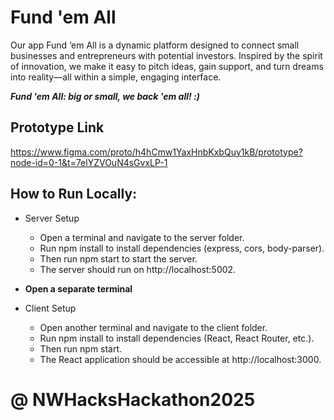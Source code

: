 # Fund 'em All
Our app Fund ‘em All is a dynamic platform designed to connect small businesses and entrepreneurs with potential investors. Inspired by the spirit of innovation, we make it easy to pitch ideas, gain support, and turn dreams into reality—all within a simple, engaging interface. 

_**Fund 'em All: big or small, we back 'em all! :)**_

## Prototype Link
https://www.figma.com/proto/h4hCmw1YaxHnbKxbQuy1kB/prototype?node-id=0-1&t=7elYZVOuN4sGvxLP-1

## How to Run Locally:
- Server Setup
	-	Open a terminal and navigate to the server folder.
	-	Run npm install to install dependencies (express, cors, body-parser).
	-	Then run npm start to start the server.
	-	The server should run on http://localhost:5002.

- **Open a separate terminal**

- Client Setup
  	-	Open another terminal and navigate to the client folder.
	-	Run npm install to install dependencies (React, React Router, etc.).
	-	Then run npm start.
	-	The React application should be accessible at http://localhost:3000.


# @ NWHacksHackathon2025
